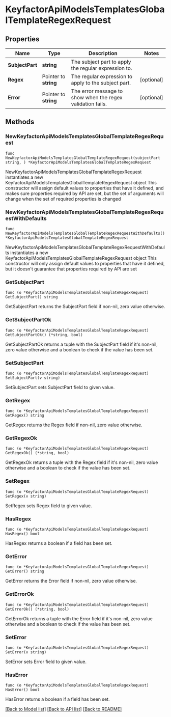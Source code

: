 # KeyfactorApiModelsTemplatesGlobalTemplateRegexRequest

## Properties

Name | Type | Description | Notes
------------ | ------------- | ------------- | -------------
**SubjectPart** | **string** | The subject part to apply the regular expression to. | 
**Regex** | Pointer to **string** | The regular expression to apply to the subject part. | [optional] 
**Error** | Pointer to **string** | The error message to show when the regex validation fails. | [optional] 

## Methods

### NewKeyfactorApiModelsTemplatesGlobalTemplateRegexRequest

`func NewKeyfactorApiModelsTemplatesGlobalTemplateRegexRequest(subjectPart string, ) *KeyfactorApiModelsTemplatesGlobalTemplateRegexRequest`

NewKeyfactorApiModelsTemplatesGlobalTemplateRegexRequest instantiates a new KeyfactorApiModelsTemplatesGlobalTemplateRegexRequest object
This constructor will assign default values to properties that have it defined,
and makes sure properties required by API are set, but the set of arguments
will change when the set of required properties is changed

### NewKeyfactorApiModelsTemplatesGlobalTemplateRegexRequestWithDefaults

`func NewKeyfactorApiModelsTemplatesGlobalTemplateRegexRequestWithDefaults() *KeyfactorApiModelsTemplatesGlobalTemplateRegexRequest`

NewKeyfactorApiModelsTemplatesGlobalTemplateRegexRequestWithDefaults instantiates a new KeyfactorApiModelsTemplatesGlobalTemplateRegexRequest object
This constructor will only assign default values to properties that have it defined,
but it doesn't guarantee that properties required by API are set

### GetSubjectPart

`func (o *KeyfactorApiModelsTemplatesGlobalTemplateRegexRequest) GetSubjectPart() string`

GetSubjectPart returns the SubjectPart field if non-nil, zero value otherwise.

### GetSubjectPartOk

`func (o *KeyfactorApiModelsTemplatesGlobalTemplateRegexRequest) GetSubjectPartOk() (*string, bool)`

GetSubjectPartOk returns a tuple with the SubjectPart field if it's non-nil, zero value otherwise
and a boolean to check if the value has been set.

### SetSubjectPart

`func (o *KeyfactorApiModelsTemplatesGlobalTemplateRegexRequest) SetSubjectPart(v string)`

SetSubjectPart sets SubjectPart field to given value.


### GetRegex

`func (o *KeyfactorApiModelsTemplatesGlobalTemplateRegexRequest) GetRegex() string`

GetRegex returns the Regex field if non-nil, zero value otherwise.

### GetRegexOk

`func (o *KeyfactorApiModelsTemplatesGlobalTemplateRegexRequest) GetRegexOk() (*string, bool)`

GetRegexOk returns a tuple with the Regex field if it's non-nil, zero value otherwise
and a boolean to check if the value has been set.

### SetRegex

`func (o *KeyfactorApiModelsTemplatesGlobalTemplateRegexRequest) SetRegex(v string)`

SetRegex sets Regex field to given value.

### HasRegex

`func (o *KeyfactorApiModelsTemplatesGlobalTemplateRegexRequest) HasRegex() bool`

HasRegex returns a boolean if a field has been set.

### GetError

`func (o *KeyfactorApiModelsTemplatesGlobalTemplateRegexRequest) GetError() string`

GetError returns the Error field if non-nil, zero value otherwise.

### GetErrorOk

`func (o *KeyfactorApiModelsTemplatesGlobalTemplateRegexRequest) GetErrorOk() (*string, bool)`

GetErrorOk returns a tuple with the Error field if it's non-nil, zero value otherwise
and a boolean to check if the value has been set.

### SetError

`func (o *KeyfactorApiModelsTemplatesGlobalTemplateRegexRequest) SetError(v string)`

SetError sets Error field to given value.

### HasError

`func (o *KeyfactorApiModelsTemplatesGlobalTemplateRegexRequest) HasError() bool`

HasError returns a boolean if a field has been set.


[[Back to Model list]](../README.md#documentation-for-models) [[Back to API list]](../README.md#documentation-for-api-endpoints) [[Back to README]](../README.md)


